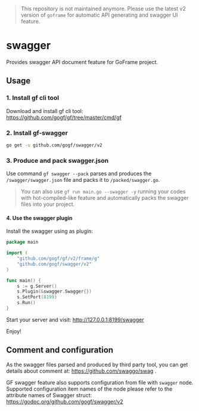 > This repository is not maintained anymore. 
> Please use the latest v2 version of `goframe` for automatic API generating and swagger UI feature.

# swagger

Provides swagger API document feature for GoFrame project.

## Usage

### 1. Install gf cli tool

Download and install gf cli tool: https://github.com/gogf/gf/tree/master/cmd/gf


### 2. Install gf-swagger

```sh
go get -u github.com/gogf/swagger/v2
```

### 3. Produce and pack swagger.json

Use command `gf swagger --pack` parses and produces the `/swagger/swagger.json` file and packs it to `/packed/swagger.go`.

> You can also use `gf run main.go --swagger -y` running your codes with hot-compiled-like feature and automatically packs the swagger files into your project.

#### 4. Use the swagger plugin

Install the swagger using as plugin:

```go
package main

import (
    "github.com/gogf/gf/v2/frame/g"
    "github.com/gogf/swagger/v2"
)

func main() {
    s := g.Server()
    s.Plugin(&swagger.Swagger{})
    s.SetPort(8199)
    s.Run()
}
```

Start your server and visit: http://127.0.0.1:8199/swagger

Enjoy!

## Comment and configuration

As the swagger files parsed and produced by third party tool, 
you can get details about comment at: https://github.com/swaggo/swag .

GF swagger feature also supports configuration from file with `swagger` node.
Supported configuration item names of the node please refer to the attribute names of Swagger struct: 
https://godoc.org/github.com/gogf/swagger/v2


